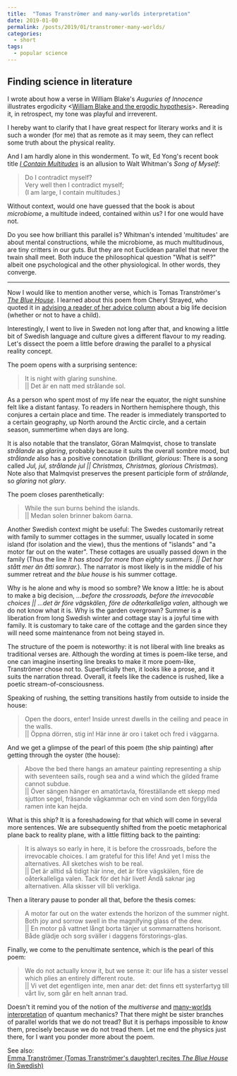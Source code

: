 ```yaml
---
title:  "Tomas Tranströmer and many-worlds interpretation"
date: 2019-01-00
permalink: /posts/2019/01/transtromer-many-worlds/
categories: 
  - short
tags:
  - popular science
---
```

Finding science in literature
---
I wrote about how a verse in William Blake's _Auguries of Innocence_ illustrates ergodicity <[William Blake and the ergodic hypothesis](https://researcherblogski.wordpress.com/2016/05/30/william-blake-and-the-ergodic-hypothesis/)>. Rereading it, in retrospect, my tone was playful and irreverent.

I hereby want to clarify that I have great respect for literary works and it is such a wonder (for me) that as remote as it may seem, they can reflect some truth about the physical reality. 

And I am hardly alone in this wonderment. To wit, Ed Yong's recent book title [_I Contain Multitudes_](https://www.amazon.com/Contain-Multitudes-Microbes-Within-Grander-ebook/dp/B01824YMCM/) is an allusion to Walt Whitman's _Song of Myself_:

>Do I contradict myself?  
Very well then I contradict myself;  
(I am large, I contain multitudes.)

Without context, would one have guessed that the book is about _microbiome_, a multitude indeed, contained within us? I for one would have not. 

Do you see how brilliant this parallel is? Whitman's intended 'multitudes' are about mental constructions, while the microbiome, as much multitudinous, are tiny critters in our guts. But they are not Euclidean parallel that never the twain shall meet. Both induce the philosophical question "What is self?" albeit one psychological and the other physiological. In other words, they converge.

---

Now I would like to mention another verse, which is Tomas Tranströmer's [_The Blue House_](https://www.poemhunter.com/poem/the-blue-house/). I learned about this poem from Cheryl Strayed, who quoted it in [advising a reader of her advice column](https://therumpus.net/2011/04/dear-sugar-the-rumpus-advice-column-71-the-ghost-ship-that-didnt-carry-us/) about a big life decision (whether or not to have a child).

Interestingly, I went to live in Sweden not long after that, and knowing a little bit of Swedish language and culture gives a different flavour to my reading. Let's dissect the poem a little before drawing the parallel to a physical reality concept. 

The poem opens with a surprising sentence:
>It is night with glaring sunshine.   
|| Det är en natt med strålande sol.

As a person who spent most of my life near the equator, the night sunshine felt like a distant fantasy. To readers in Northern hemisphere though, this conjures a certain place and time. The reader is immediately transported to a certain geography, up North around the Arctic circle, and a certain season, summertime when days are long. 

It is also notable that the translator, Göran Malmqvist, chose to translate _strålande_ as _glaring_, probably because it suits the overall sombre mood, but _strålande_ also has a positive connotation (_brilliant, glorious_: There is a song called _Jul, jul, strålande jul || Christmas, Christmas, glorious Christmas_). Note also that Malmqvist preserves the present participle form of _strålande_, so _glaring_ not _glary_.

The poem closes parenthetically:
>While the sun burns behind the islands.  
|| Medan solen brinner bakom öarna.

Another Swedish context might be useful: The Swedes customarily retreat with family to summer cottages in the summer, usually located in some island (for isolation and the view), thus the mentions of "islands" and "a motor far out on the water". These cottages are usually passed down in the family (Thus the line _It has stood for more than eighty summers. || Det har stått mer än åtti somrar._). The narrator is most likely is in the middle of his summer retreat and _the blue house_ is his summer cottage. 

Why is he alone and why is mood so sombre? We know a little: he is about to make a big decision, _...before the crossroads, before the irrevocable choices || ...det är före vägskälen, före de oåterkalleliga valen_, although we do not know what it is. Why is the garden overgrown? Summer is a liberation from long Swedish winter and cottage stay is a joyful time with family. It is customary to take care of the cottage and the garden since they will need some maintenance from not being stayed in. 

The structure of the poem is noteworthy: it is not liberal with line breaks as traditional verses are. Although the wording at times is poem-like terse, and one can imagine inserting line breaks to make it more poem-like, Tranströmer chose not to. Superficially then, it looks like a prose, and it suits the narration thread. Overall, it feels like the cadence is rushed, like a poetic stream-of-consciousness. 

Speaking of rushing, the setting transitions hastily from outside to inside the house:
>Open the doors, enter! Inside unrest dwells in the ceiling and peace in the walls.  
|| Öppna dörren, stig in! Här inne är oro i taket och fred i väggarna.

And we get a glimpse of the pearl of this poem (the ship painting) after getting through the oyster (the house):
>Above the bed there hangs an amateur painting representing a ship with seventeen sails, rough sea and a wind which the gilded frame cannot subdue.  
|| Över sängen hänger en amatörtavla, föreställande ett skepp med sjutton segel, fräsande vågkammar och en vind som den förgyllda ramen inte kan hejda. 

What is this ship? It is a foreshadowing for that which will come in several more sentences. We are subsequently shifted from the poetic metaphorical plane back to reality plane, with a little flitting back to the painting:
>It is always so early in here, it is before the crossroads, before the irrevocable choices. I am grateful for this life! And yet I miss the alternatives. All sketches wish to be real.   
|| Det är alltid så tidigt här inne, det är före vägskälen, före de oåterkalleliga valen. Tack för det här livet! Ändå saknar jag alternativen. Alla skisser vill bli verkliga.

Then a literary pause to ponder all that, before the thesis comes:
>A motor far out on the water extends the horizon of the summer night. Both joy and sorrow swell in the magnifying glass of the dew.  
|| En motor på vattnet långt borta tänjer ut sommarnattens horisont. Både glädje och sorg sväller i daggens förstorings-glas.

Finally, we come to the penultimate sentence, which is the pearl of this poem:
>We do not actually know it, but we sense it: our life has a sister vessel which plies an entirely different route.   
|| Vi vet det egentligen inte, men anar det: det finns ett systerfartyg till vårt liv, som går en helt annan trad.

Doesn't it remind you of the notion of the _multiverse_ and [many-worlds interpretation](https://en.wikipedia.org/wiki/Many-worlds_interpretation) of quantum mechanics? That there might be sister branches of parallel worlds that we do not tread? But it is perhaps impossible to _know_ them, precisely because we do not tread them. Let me end the physics just there, for I want you ponder more about the poem.

See also:  
[Emma Tranströmer (Tomas Tranströmer's daughter) recites _The Blue House_ (in Swedish)](https://www.youtube.com/watch?v=NOkhxpr_4To)
